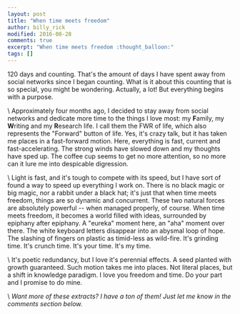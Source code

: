 ```yaml
---
layout: post
title: "When time meets freedom"
author: billy_rick
modified: 2016-08-28
comments: true
excerpt: "When time meets freedom :thought_balloon:"
tags: []
---
```


120 days and counting. That's the amount of days I have spent away from social networks since I began counting. What is it about this counting that is so special, you might be wondering. Actually, a lot! But everything begins with a purpose.

\\
Approximately four months ago, I decided to stay away from social networks and dedicate more time to the things I love most: my **F**amily, my **W**riting and my **R**esearch life. I call them the FWR of life, which also represents the "Forward" button of life. Yes, it's crazy talk, but it has taken me places in a fast-forward motion. Here, everything is fast, current and fast-accelerating. The strong winds have slowed down and my thoughts have sped up. The coffee cup seems to get no more attention, so no more can it lure me into despicable digression. 

\\
Light is fast, and it's tough to compete with its speed, but I have sort of found a way to speed up everything I work on. There is no black magic or big magic, nor a rabbit under a black hat; it's just that when time meets freedom, things are so dynamic and concurrent. These two natural forces are absolutely powerful -- when managed properly, of course. When time meets freedom, it becomes a world filled with ideas, surrounded by epiphany after epiphany. A "eureka" moment here, an "aha" moment over there. The white keyboard letters disappear into an abysmal loop of hope. The slashing of fingers on plastic as timid-less as wild-fire. It's grinding time. It's crunch time. It's your time. It's my time.

\\
It's poetic redundancy, but I love it's perennial effects. A seed planted with growth guaranteed. Such motion takes me into places. Not literal places, but a shift in knowledge paradigm. I love you freedom and time. Do your part and I promise to do mine.

\\
_Want more of these extracts? I have a ton of them! Just let me know in the comments section below._


